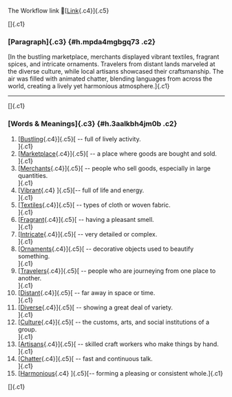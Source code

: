 The Workflow link
👏[[Link](https://www.google.com/url?q=http://www.google.com&sa=D&source=editors&ust=1757101660815987&usg=AOvVaw0V2E5L8cKwSUTwAIkglL4h){.c4}]{.c5}

[]{.c1}

### [Paragraph]{.c3} {#h.mpda4mgbgq73 .c2}

[In the bustling marketplace, merchants displayed vibrant textiles,
fragrant spices, and intricate ornaments. Travelers from distant lands
marveled at the diverse culture, while local artisans showcased their
craftsmanship. The air was filled with animated chatter, blending
languages from across the world, creating a lively yet harmonious
atmosphere.]{.c1}

------------------------------------------------------------------------

[]{.c1}

### [Words & Meanings]{.c3} {#h.3aalkbh4jm0b .c2}

1.  [[Bustling](https://www.google.com/url?q=http://www.google.com&sa=D&source=editors&ust=1757101660817039&usg=AOvVaw3fpSiRaiOENzP22pKCk9fd){.c4}]{.c5}[ --
    full of lively activity.\
    ]{.c1}
2.  [[Marketplace](https://www.google.com/url?q=http://www.google.com&sa=D&source=editors&ust=1757101660817237&usg=AOvVaw2oqtPmXy4P-d4uscb4FYwN){.c4}]{.c5}[ --
    a place where goods are bought and sold.\
    ]{.c1}
3.  [[Merchants](https://www.google.com/url?q=http://www.google.com&sa=D&source=editors&ust=1757101660817417&usg=AOvVaw1IZWZOVtBe3K3vIv4uoJ_V){.c4}]{.c5}[ --
    people who sell goods, especially in large quantities.\
    ]{.c1}
4.  [[Vibrant](https://www.google.com/url?q=http://www.google.com&sa=D&source=editors&ust=1757101660817619&usg=AOvVaw3AHoV_M-oGobYHHpQRHnon){.c4}
    ]{.c5}[-- full of life and energy.\
    ]{.c1}
5.  [[Textiles](https://www.google.com/url?q=http://www.google.com&sa=D&source=editors&ust=1757101660817768&usg=AOvVaw2jCBWfkad08MNYp0uUXhA9){.c4}]{.c5}[ --
    types of cloth or woven fabric.\
    ]{.c1}
6.  [[Fragrant](https://www.google.com/url?q=http://www.google.com&sa=D&source=editors&ust=1757101660817929&usg=AOvVaw3KBpeTHferVOCwLKp5xMRN){.c4}]{.c5}[ --
    having a pleasant smell.\
    ]{.c1}
7.  [[Intricate](https://www.google.com/url?q=http://www.google.com&sa=D&source=editors&ust=1757101660818101&usg=AOvVaw0Jv-sY7xz-_XG_Zs18vWkl){.c4}]{.c5}[ --
    very detailed or complex.\
    ]{.c1}
8.  [[Ornaments](https://www.google.com/url?q=http://www.google.com&sa=D&source=editors&ust=1757101660818258&usg=AOvVaw3Bz-9ej7p-Whg6nMTXUTma){.c4}]{.c5}[ --
    decorative objects used to beautify something.\
    ]{.c1}
9.  [[Travelers](https://www.google.com/url?q=http://www.google.com&sa=D&source=editors&ust=1757101660818441&usg=AOvVaw3B0pPTr5G8pJHzf10NmH2I){.c4}]{.c5}[ --
    people who are journeying from one place to another.\
    ]{.c1}
10. [[Distant](https://www.google.com/url?q=http://www.google.com&sa=D&source=editors&ust=1757101660818639&usg=AOvVaw3LzpqB5idZg6pRZiu1z87h){.c4}]{.c5}[ --
    far away in space or time.\
    ]{.c1}
11. [[Diverse](https://www.google.com/url?q=http://www.google.com&sa=D&source=editors&ust=1757101660818792&usg=AOvVaw3qAh0johaZdu2H7-XH1n2F){.c4}]{.c5}[ --
    showing a great deal of variety.\
    ]{.c1}
12. [[Culture](https://www.google.com/url?q=http://www.google.com&sa=D&source=editors&ust=1757101660818980&usg=AOvVaw38EVQh6MzB7-rHVX0A8Vpe){.c4}]{.c5}[ --
    the customs, arts, and social institutions of a group.\
    ]{.c1}
13. [[Artisans](https://www.google.com/url?q=http://www.google.com&sa=D&source=editors&ust=1757101660819172&usg=AOvVaw0Y8cKVrDf_x9q54wAsjlhi){.c4}]{.c5}[ --
    skilled craft workers who make things by hand.\
    ]{.c1}
14. [[Chatter](https://www.google.com/url?q=http://www.google.com&sa=D&source=editors&ust=1757101660819355&usg=AOvVaw2xGgovCe327urI_xNxBIxL){.c4}]{.c5}[ --
    fast and continuous talk.\
    ]{.c1}
15. [[Harmonious](https://www.google.com/url?q=http://www.google.com&sa=D&source=editors&ust=1757101660819513&usg=AOvVaw1aBRDuW1vvVRAOfRAlgnCn){.c4}
    ]{.c5}[-- forming a pleasing or consistent whole.]{.c1}

[]{.c1}
